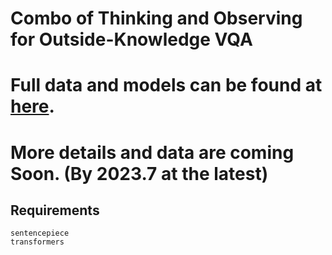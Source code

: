 # Combo of Thinking and Observing for Outside-Knowledge VQA

# Full data and models can be found at [here](https://huggingface.co/datasets/QingyiSi/Thinking-while-Observing/tree/main).

# More details and data are coming Soon. (By 2023.7 at the latest)

## Requirements
```
sentencepiece
transformers
```

